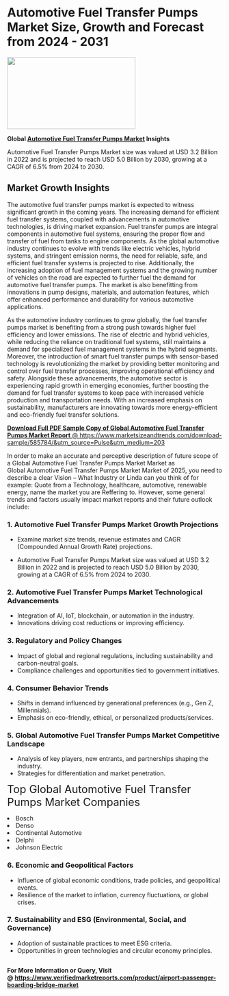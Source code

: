 <H1>Automotive Fuel Transfer Pumps Market Size, Growth and Forecast from 2024 - 2031</H1><img class="aligncenter size-medium wp-image-584254" src="https://thirdeyenews.in/wp-content/uploads/2024/09/Global-Market-Research-300x168.jpeg" alt="" width="300" height="168" /><p><strong>Global&nbsp;<a href="https://www.marketsizeandtrends.com/download-sample/585784/&amp;utm_source=Pulse&amp;utm_medium=203">Automotive Fuel Transfer Pumps Market</a> Insights</strong></p><p>Automotive Fuel Transfer Pumps Market size was valued at USD 3.2 Billion in 2022 and is projected to reach USD 5.0 Billion by 2030, growing at a CAGR of 6.5% from 2024 to 2030.</p><p><h2>Market Growth Insights</h2> <p>The automotive fuel transfer pumps market is expected to witness significant growth in the coming years. The increasing demand for efficient fuel transfer systems, coupled with advancements in automotive technologies, is driving market expansion. Fuel transfer pumps are integral components in automotive fuel systems, ensuring the proper flow and transfer of fuel from tanks to engine components. As the global automotive industry continues to evolve with trends like electric vehicles, hybrid systems, and stringent emission norms, the need for reliable, safe, and efficient fuel transfer systems is projected to rise. Additionally, the increasing adoption of fuel management systems and the growing number of vehicles on the road are expected to further fuel the demand for automotive fuel transfer pumps. The market is also benefitting from innovations in pump designs, materials, and automation features, which offer enhanced performance and durability for various automotive applications.</p> <p><a href="sample-link"></a></p> <p>As the automotive industry continues to grow globally, the fuel transfer pumps market is benefiting from a strong push towards higher fuel efficiency and lower emissions. The rise of electric and hybrid vehicles, while reducing the reliance on traditional fuel systems, still maintains a demand for specialized fuel management systems in the hybrid segments. Moreover, the introduction of smart fuel transfer pumps with sensor-based technology is revolutionizing the market by providing better monitoring and control over fuel transfer processes, improving operational efficiency and safety. Alongside these advancements, the automotive sector is experiencing rapid growth in emerging economies, further boosting the demand for fuel transfer systems to keep pace with increased vehicle production and transportation needs. With an increased emphasis on sustainability, manufacturers are innovating towards more energy-efficient and eco-friendly fuel transfer solutions. <p><a href="more-info-link"></p><p><span class=""><strong>Download Full PDF Sample Copy of Global Automotive Fuel Transfer Pumps Market Report</strong> @ <a href="https://www.marketsizeandtrends.com/download-sample/585784/&amp;utm_source=Pulse&amp;utm_medium=203" target="_blank">https://www.marketsizeandtrends.com/download-sample/585784/&amp;utm_source=Pulse&amp;utm_medium=203</a></span></p><p>In order to make an accurate and perceptive description of future scope of a Global&nbsp;Automotive Fuel Transfer Pumps Market Market as Global&nbsp;Automotive Fuel Transfer Pumps Market Market of 2025, you need to describe a clear Vision &ndash; What Industry or Linda can you think of for example: Quote from a Technology, healthcare, automotive, renewable energy, name the market you are Reffering to. However, some general trends and factors usually impact market reports and their future outlook include:</p><h3>1.&nbsp;<strong>Automotive Fuel Transfer Pumps Market Growth Projections</strong></h3><ul><li>Examine market size trends, revenue estimates and CAGR (Compounded Annual Growth Rate) projections.</li><li><p>Automotive Fuel Transfer Pumps Market size was valued at USD 3.2 Billion in 2022 and is projected to reach USD 5.0 Billion by 2030, growing at a CAGR of 6.5% from 2024 to 2030.</p></li></ul><h3>2.&nbsp;<strong>Automotive Fuel Transfer Pumps Market Technological Advancements</strong></h3><ul><li>Integration of AI, IoT, blockchain, or automation in the industry.</li><li>Innovations driving cost reductions or improving efficiency.</li></ul><h3>3.&nbsp;<strong>Regulatory and Policy Changes</strong></h3><ul><li>Impact of global and regional regulations, including sustainability and carbon-neutral goals.</li><li>Compliance challenges and opportunities tied to government initiatives.</li></ul><h3>4.&nbsp;<strong>Consumer Behavior Trends</strong></h3><ul><li>Shifts in demand influenced by generational preferences (e.g., Gen Z, Millennials).</li><li>Emphasis on eco-friendly, ethical, or personalized products/services.</li></ul><h3>5.&nbsp;<strong>Global Automotive Fuel Transfer Pumps Market Competitive Landscape</strong></h3><ul><li>Analysis of key players, new entrants, and partnerships shaping the industry.</li><li>Strategies for differentiation and market penetration.</li></ul><p data-pm-slice="1 1 []"><span style="color: inherit; font-family: inherit; font-size: 25px;">Top Global Automotive Fuel Transfer Pumps Market Companies</span></p><div class="" data-test-id=""><p><li>Bosch</li><li> Denso</li><li> Continental Automotive</li><li> Delphi</li><li> Johnson Electric</li></p></div><h3>6.&nbsp;<strong>Economic and Geopolitical Factors</strong></h3><ul><li>Influence of global economic conditions, trade policies, and geopolitical events.</li><li>Resilience of the market to inflation, currency fluctuations, or global crises.</li></ul><h3>7.&nbsp;<strong>Sustainability and ESG (Environmental, Social, and Governance)</strong></h3><ul><li>Adoption of sustainable practices to meet ESG criteria.</li><li>Opportunities in green technologies and circular economy principles.</li></ul><h2><strong style="font-size: 14px;">For More Information or Query, Visit @&nbsp;</strong><a style="background-color: #ffffff; font-size: 14px;" href="https://www.marketsizeandtrends.com/report/automotive-fuel-transfer-pumps-market/" target="_blank">https://www.verifiedmarketreports.com/product/airport-passenger-boarding-bridge-market</a></h2>
